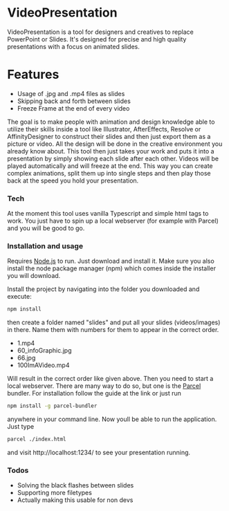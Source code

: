 # VideoPresentation


VideoPresentation is a tool for designers and creatives to replace PowerPoint or Slides. It's designed for precise and high quality presentations with a focus on animated slides.
# Features
  - Usage of .jpg and .mp4 files as slides
  - Skipping back and forth between slides
  - Freeze Frame at the end of every video

The goal is to make people with animation and design knowledge able to utilize their skills inside a tool like Illustrator, AfterEffects, Resolve or AffinityDesigner to construct their slides and then just export them as a picture or video. All the design will be done in the creative environment you already know about. This tool then just takes your work and puts it into a presentation by simply showing each slide after each other. Videos will be played automatically and will freeze at the end. This way you can create complex animations, split them up into single steps and then play those back at the speed you hold your presentation.

### Tech

At the moment this tool uses vanilla Typescript and simple html tags to work. You just have to spin up a local webserver (for example with Parcel) and you will be good to go.

### Installation and usage
Requires [Node.js](https://nodejs.org/) to run. Just download and install it. Make sure you also install the node package manager (npm) which comes inside the installer you will download.

Install the project by navigating into the folder you downloaded and execute:
```sh
npm install
```
then create a folder named "slides" and put all your slides (videos/images) in there. Name them with numbers for them to appear in the correct order.
  - 1.mp4
  - 60_infoGraphic.jpg
  - 66.jpg
  - 100ImAVideo.mp4

Will result in the correct order like given above.
Then you need to start a local webserver. There are many way to do so, but one is the [Parcel](https://parceljs.org/getting_started.html) bundler.
For installation follow the guide at the link or just run 
```sh
npm install -g parcel-bundler
```
anywhere in your command line.
Now youll be able to run the application. Just type
```sh
parcel ./index.html
```
and visit http://localhost:1234/ to see your presentation running.

### Todos
 - Solving the black flashes between slides
 - Supporting more filetypes
 - Actually making this usable for non devs
